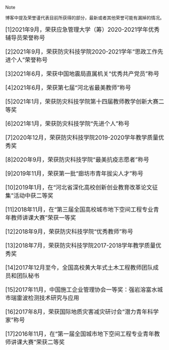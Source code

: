 > [!note]
> 博客中提及荣誉谨代表目前所获得的部分，最新或者其他荣誉可能有漏掉的情况。

<font size=4>[1]2021年9月，荣获应急管理大学（筹）2020-2021学年优秀辅导员荣誉称号

[2]2021年9月，荣获防灾科技学院2020-2021学年“思政工作先进个人”荣誉称号

[3]2021年6月，荣获中国地震局直属机关“优秀共产党员”称号

[4]2021年6月，荣获第七届“河北省最美教师”称号

[5]2021年1月，荣获防灾科技学院第十四届教师教学创新大赛二等奖

[6]2021年1月，荣获防灾科技学院“先进个人”称号

[7]2020年12月，荣获防灾科技学院2019-2020学年教学质量优秀奖

[8]2020年9月，荣获防灾科技学院“最美抗疫志愿者”称号

[9]2019年11月，荣获第一批“廊坊市青年拔尖人才”称号

[10]2019年1月，在“河北省深化高校创新创业教育改革论文征集”活动中获二等奖

[11]2018年11月，在“第三届全国高校城市地下空间工程专业青年教师讲课大赛”荣获一等奖

[12]2018年9月，荣获防灾科技学院“优秀教师”称号

[13]2018年7月，荣获防灾科技学院2017-2018学年教学质量优秀奖

[14]2017年12月至今，全国高校黄大年式土木工程教师团队成员和团队秘书

[15]2017年11月，中国施工企业管理协会一等奖：强岩溶富水城市瑞雷波检测技术研究与应用

[16]2017年8月，荣获国际地质灾害减灾研讨会“潜力青年科学家”称号

[17]2016年11月，在“第一届全国城市地下空间工程专业青年教师讲课大赛”荣获二等奖

</font>